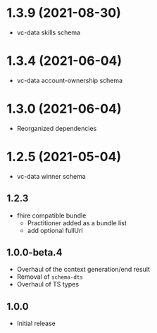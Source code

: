 # 1.3.9 (2021-08-30)
* vc-data skills schema

# 1.3.4 (2021-06-04)
* vc-data account-ownership schema
# 1.3.0 (2021-06-04)
* Reorganized dependencies
#  1.2.5 (2021-05-04)
* vc-data winner schema
## 1.2.3
 - fhire compatible bundle 
   * Practitioner added as a bundle list
   * add optional fullUrl 
    
## 1.0.0-beta.4

- Overhaul of the context generation/end result
- Removal of `schema-dts`
- Overhaul of TS types

## 1.0.0

- Initial release
